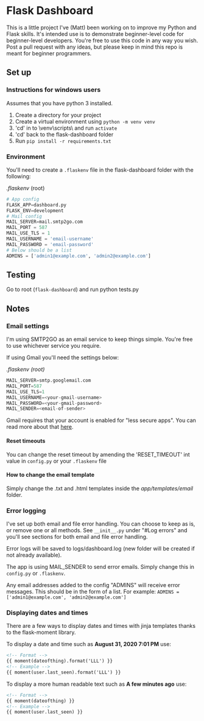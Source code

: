 

# Flask Dashboard
This is a little project I've (Matt) been working on to improve my Python and Flask skills. It's intended use is to demonstrate beginner-level code for beginner-level developers. You're free to use this code in any way you wish. Post a pull request with any ideas, but please keep in mind this repo is meant for beginner programmers.

## Set up

### Instructions for windows users
Assumes that you have python 3 installed.

1. Create a directory for your project
1. Create a virtual environment using `python -m venv venv`
1. 'cd' in to \venv\scripts\ and run `activate`
1. 'cd' back to the flask-dashboard folder
1. Run `pip install -r requirements.txt`

### Environment
You'll need to create a `.flaskenv` file in the flask-dashboard folder with the following:

*.flaskenv* (root)
```python
# App config
FLASK_APP=dashboard.py
FLASK_ENV=development
# Mail config
MAIL_SERVER=mail.smtp2go.com
MAIL_PORT = 587
MAIL_USE_TLS = 1
MAIL_USERNAME = 'email-username'
MAIL_PASSWORD = 'email-password'
# Below should be a list
ADMINS = ['admin1@example.com', 'admin2@example.com']
```

## Testing
Go to root (`flask-dashboard`) and run python tests.py

## Notes

### Email settings
I'm using SMTP2GO as an email service to keep things simple. You're free to use whichever service you require.

If using Gmail you'll need the settings below:

*.flaskenv (root)*
```python
MAIL_SERVER=smtp.googlemail.com
MAIL_PORT=587
MAIL_USE_TLS=1
MAIL_USERNAME=<your-gmail-username>
MAIL_PASSWORD=<your-gmail-password>
MAIL_SENDER=<email-of-sender>
```
Gmail requires that your account is enabled for "less secure apps". You can read more about that [here](https://support.google.com/accounts/answer/6010255?hl=en).

#### Reset timeouts
You can change the reset timeout by amending the 'RESET_TIMEOUT' int value in `config.py` or your `.flaskenv` file

#### How to change the email template
Simply change the .txt and .html templates inside the *app/templates/email* folder.

### Error logging
I've set up both email and file error handling. You can choose to keep as is, or remove one or all methods. See `__init__.py` under "#Log errors" and you'll see sections for both email and file error handling.

Error logs will be saved to logs/dashboard.log (new folder will be created if not already available).

The app is using MAIL_SENDER to send error emails. Simply change this in `config.py` or `.flaskenv`.

Any email addresses added to the config "ADMINS" will receive error messages. This should be in the form of a list. For example: `ADMINS = ['admin1@example.com', 'admin2@example.com']`

### Displaying dates and times
There are a few ways to display dates and times with jinja templates thanks to the flask-moment library.

To display a date and time such as **August 31, 2020 7:01 PM** use:
```html
<!-- Format -->
{{ moment(dateofthing).format('LLL') }}
<!-- Example -->
{{ moment(user.last_seen).format('LLL') }}
```
To display a more human readable text such as **A few minutes ago** use:
```html
<!-- Format -->
{{ moment(dateofthing) }}
<!-- Example -->
{{ moment(user.last_seen) }}
```
